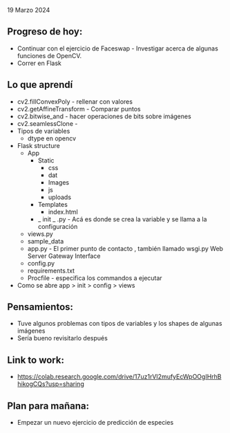 19 Marzo 2024

## Progreso de hoy:
- Continuar con el ejercicio de Faceswap - Investigar acerca de algunas funciones de OpenCV. 
- Correr en Flask 
## Lo que aprendí 
- cv2.fillConvexPoly - rellenar con valores
- cv2.getAffineTransform - Comparar puntos
- cv2.bitwise_and - hacer operaciones de bits sobre imágenes 
- cv2.seamlessClone - 
- Tipos de variables 
	- dtype en opencv
- Flask structure 
	- App
		- Static
			- css
			- dat
			- Images
			- js
			- uploads
		- Templates
			- index.html
		- _ init _ .py - Acá es donde se crea la variable y se llama a la configuración
	- views.py
	- sample_data
	- app.py - El primer punto de contacto , también llamado wsgi.py Web Server Gateway Interface
	- config.py
	- requirements.txt
	- Procfile - especifica los commandos a ejecutar 
- Como se abre app > init > config > views 
## **Pensamientos**:
- Tuve algunos problemas con tipos de variables y los shapes de algunas imágenes
- Sería bueno revisitarlo después 
## Link to work: 
- https://colab.research.google.com/drive/17uz1rVI2mufyEcWpOOgIHrhBhikogCQs?usp=sharing 
## Plan para mañana: 
- Empezar un nuevo ejercicio de predicción de especies


